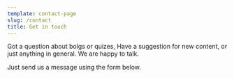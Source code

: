 ```yaml
---
template: contact-page
slug: /contact
title: Get in touch
---
```

Got a question about bolgs or quizes, Have a suggestion for new content, or just anything in general. We are happy to talk.

Just send us a message using the form below.